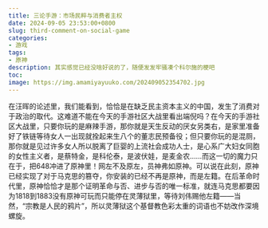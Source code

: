 ```yaml
---
title: 三论手游：市场民粹与消费者主权
date: 2024-09-05 23:53:00+0800
slug: third-comment-on-social-game
categories:
- 游戏
tags:
- 原神
description: 其实感觉已经没啥好说的了，随便发发牢骚凑个科尔施的梗吧
toc:  
image: https://img.amamiyayuuko.com/202409052354702.jpg
---
```


在汪晖的论述里，我们能看到，恰恰是在缺乏民主资本主义的中国，发生了消费对于政治的取代。这难道不能在今天的手游社区大战里看出端倪吗？在今天的手游社区大战里，只要你玩的是麻辣手游，那你就是天生反动的厌女另类右，是家里准备好了铁链等待女人一出现就拴起来生八个的董志民预备役；但只要你玩的是混厕，那你就是见过许多女人所以脱离了巨婴的上流社会成功人士，是心系广大妇女同胞的女性主义者，是蔡特金，是科伦泰，是波伏娃，是麦金农……而这一切的魔力只在于，把648冲进了原神里！网左不及原左，员神弗如原神。可以说在此刻，原神已经实现了对于马克思的篡夺，你安装的已经不再是原神，而是左籍。在后革命时代里，原神恰恰才是那个证明革命与否、进步与否的唯一标准，就连马克思都要因为1818到1883没有原神可玩而只能停在灵薄狱里，等待刘伟赐他左籍——当然，“宗教是人民的鸦片”，所以灵薄狱这个基督教色彩太重的词语也不妨改作深境螺旋。

